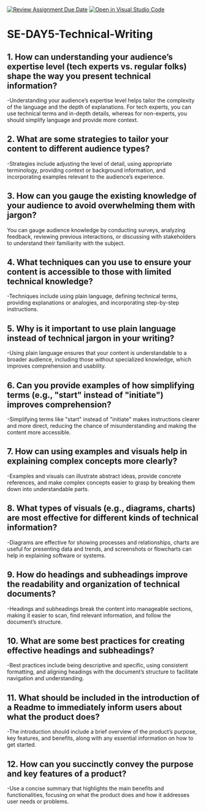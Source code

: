 [![Review Assignment Due Date](https://classroom.github.com/assets/deadline-readme-button-22041afd0340ce965d47ae6ef1cefeee28c7c493a6346c4f15d667ab976d596c.svg)](https://classroom.github.com/a/zsAR-pyY)
[![Open in Visual Studio Code](https://classroom.github.com/assets/open-in-vscode-2e0aaae1b6195c2367325f4f02e2d04e9abb55f0b24a779b69b11b9e10269abc.svg)](https://classroom.github.com/online_ide?assignment_repo_id=15972830&assignment_repo_type=AssignmentRepo)
# SE-DAY5-Technical-Writing
## 1. How can understanding your audience’s expertise level (tech experts vs. regular folks) shape the way you present technical information?
-Understanding your audience’s expertise level helps tailor the complexity of the language and the depth of explanations. For tech experts, you can use technical terms and in-depth details, whereas for non-experts, you should simplify language and provide more context.
## 2. What are some strategies to tailor your content to different audience types?
-Strategies include adjusting the level of detail, using appropriate terminology, providing context or background information, and incorporating examples relevant to the audience’s experience.
## 3. How can you gauge the existing knowledge of your audience to avoid overwhelming them with jargon?
You can gauge audience knowledge by conducting surveys, analyzing feedback, reviewing previous interactions, or discussing with stakeholders to understand their familiarity with the subject.
## 4. What techniques can you use to ensure your content is accessible to those with limited technical knowledge?
-Techniques include using plain language, defining technical terms, providing explanations or analogies, and incorporating step-by-step instructions.
## 5. Why is it important to use plain language instead of technical jargon in your writing?
-Using plain language ensures that your content is understandable to a broader audience, including those without specialized knowledge, which improves comprehension and usability.
## 6. Can you provide examples of how simplifying terms (e.g., "start" instead of "initiate") improves comprehension?
-Simplifying terms like "start" instead of "initiate" makes instructions clearer and more direct, reducing the chance of misunderstanding and making the content more accessible.
## 7. How can using examples and visuals help in explaining complex concepts more clearly?
-Examples and visuals can illustrate abstract ideas, provide concrete references, and make complex concepts easier to grasp by breaking them down into understandable parts.
## 8. What types of visuals (e.g., diagrams, charts) are most effective for different kinds of technical information?
-Diagrams are effective for showing processes and relationships, charts are useful for presenting data and trends, and screenshots or flowcharts can help in explaining software or systems.
## 9. How do headings and subheadings improve the readability and organization of technical documents?
-Headings and subheadings break the content into manageable sections, making it easier to scan, find relevant information, and follow the document’s structure.
## 10. What are some best practices for creating effective headings and subheadings?
-Best practices include being descriptive and specific, using consistent formatting, and aligning headings with the document’s structure to facilitate navigation and understanding.
## 11. What should be included in the introduction of a Readme to immediately inform users about what the product does?
-The introduction should include a brief overview of the product’s purpose, key features, and benefits, along with any essential information on how to get started.


## 12. How can you succinctly convey the purpose and key features of a product?
-Use a concise summary that highlights the main benefits and functionalities, focusing on what the product does and how it addresses user needs or problems.

